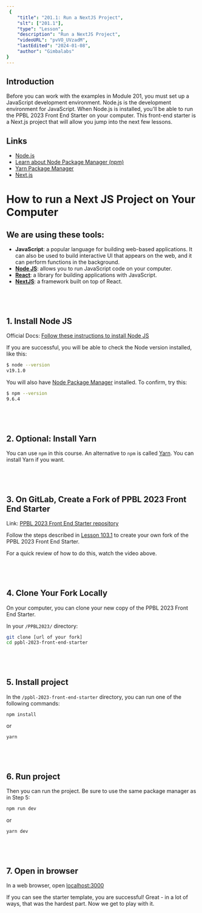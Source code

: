 ```yaml
---
 {
	"title": "201.1: Run a NextJS Project",
	"slt": ["201.1"],
	"type": "Lesson",
	"description": "Run a NextJS Project",
	"videoURL": "pvVO_UVzadM",
	"lastEdited": "2024-01-08",
	"author": "Gimbalabs"
}
---
```



## Introduction
Before you can work with the examples in Module 201, you must set up a JavaScript development environment. Node.js is the development environment for JavaScript. When Node.js is installed, you'll be able to run the PPBL 2023 Front End Starter on your computer. This front-end starter is a Next.js project that will allow you jump into the next few lessons.

## Links
- [Node.js](https://nodejs.dev/en/)
- [Learn about Node Package Manager (npm)](https://nodejs.dev/en/learn/an-introduction-to-the-npm-package-manager/)
- [Yarn Package Manager](https://yarnpkg.com/getting-started)
- [Next.js](https://nextjs.org/)

# How to run a Next JS Project on Your Computer

## We are using these tools:

- **JavaScript**: a popular language for building web-based applications. It can also be used to build interactive UI that appears on the web, and it can perform functions in the background.
- **[Node JS](https://nodejs.dev/en/)**: allows you to run JavaScript code on your computer.
- **[React](https://react.dev/)**: a library for building applications with JavaScript.
- **[NextJS](https://nextjs.org/)**: a framework built on top of React.

## <br/>

## 1. Install Node JS

Official Docs: [Follow these instructions to install Node JS](https://nodejs.dev/en/)

If you are successful, you will be able to check the Node version installed, like this:

```bash
$ node --version
v19.1.0
```

You will also have [Node Package Manager](https://nodejs.dev/en/learn/an-introduction-to-the-npm-package-manager/) installed. To confirm, try this:

```bash
$ npm --version
9.6.4
```

## <br/>

## 2. Optional: Install Yarn

You can use `npm` in this course. An alternative to `npm` is called [Yarn](https://yarnpkg.com/getting-started). You can install Yarn if you want.

## <br/>

## 3. On GitLab, Create a Fork of PPBL 2023 Front End Starter

Link: [PPBL 2023 Front End Starter repository](https://gitlab.com/gimbalabs/ppbl-2023/ppbl-2023-front-end-starter)

Follow the steps described in [Lesson 103.1](/modules/103/1031) to create your own fork of the PPBL 2023 Front End Starter.

For a quick review of how to do this, watch the video above.

## <br/>

## 4. Clone Your Fork Locally

On your computer, you can clone your new copy of the PPBL 2023 Front End Starter.

In your `/PPBL2023/` directory:

```bash
git clone [url of your fork]
cd ppbl-2023-front-end-starter
```

## <br/>

## 5. Install project

In the `/ppbl-2023-front-end-starter` directory, you can run one of the following commands:

```bash
npm install
```

or

```bash
yarn
```

## <br/>

## 6. Run project

Then you can run the project. Be sure to use the same package manager as in Step 5:

```bash
npm run dev
```

or

```bash
yarn dev
```

## <br/>

## 7. Open in browser

In a web browser, open [localhost:3000](http://localhost:3000)

If you can see the starter template, you are successful! Great - in a lot of ways, that was the hardest part. Now we get to play with it.

